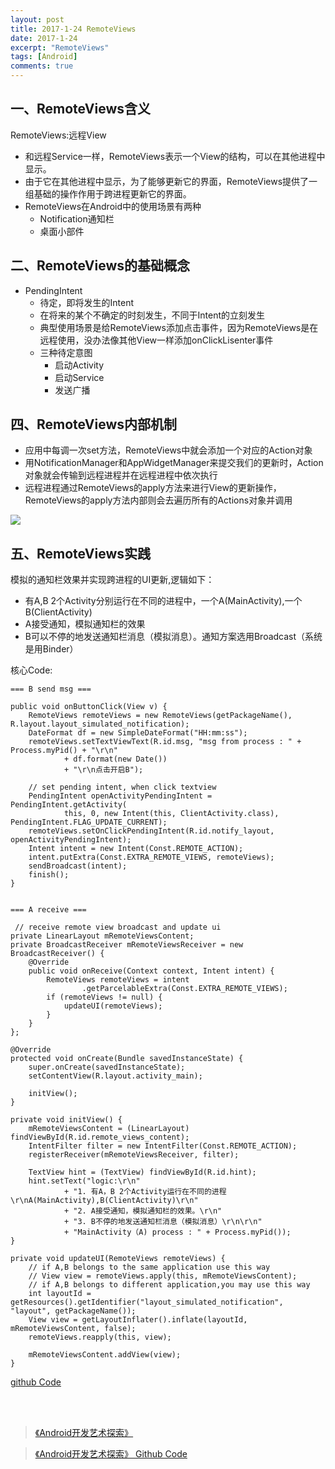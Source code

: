 ```yaml
---
layout: post
title: 2017-1-24 RemoteViews
date: 2017-1-24
excerpt: "RemoteViews"
tags: [Android]
comments: true
---
```


## 一、RemoteViews含义

RemoteViews:远程View

- 和远程Service一样，RemoteViews表示一个View的结构，可以在其他进程中显示。
- 由于它在其他进程中显示，为了能够更新它的界面，RemoteViews提供了一组基础的操作作用于跨进程更新它的界面。
- RemoteViews在Android中的使用场景有两种
    - Notification通知栏
    - 桌面小部件


## 二、RemoteViews的基础概念

- PendingIntent
    - 待定，即将发生的Intent
    - 在将来的某个不确定的时刻发生，不同于Intent的立刻发生
    - 典型使用场景是给RemoteViews添加点击事件，因为RemoteViews是在远程使用，没办法像其他View一样添加onClickLisenter事件
    - 三种待定意图
        - 启动Activity
        - 启动Service
        - 发送广播

## 四、RemoteViews内部机制

- 应用中每调一次set方法，RemoteViews中就会添加一个对应的Action对象
- 用NotificationManager和AppWidgetManager来提交我们的更新时，Action对象就会传输到远程进程并在远程进程中依次执行
- 远程进程通过RemoteViews的apply方法来进行View的更新操作，RemoteViews的apply方法内部则会去遍历所有的Actions对象并调用

![](http://i.imgur.com/oGJR6JL.jpg)


## 五、RemoteViews实践

模拟的通知栏效果并实现跨进程的UI更新,逻辑如下：

- 有A,B 2个Activity分别运行在不同的进程中，一个A(MainActivity),一个B(ClientActivity)
- A接受通知，模拟通知栏的效果
- B可以不停的地发送通知栏消息（模拟消息）。通知方案选用Broadcast（系统是用Binder）

核心Code:

    === B send msg ===

    public void onButtonClick(View v) {
        RemoteViews remoteViews = new RemoteViews(getPackageName(), R.layout.layout_simulated_notification);
        DateFormat df = new SimpleDateFormat("HH:mm:ss");
        remoteViews.setTextViewText(R.id.msg, "msg from process : " + Process.myPid() + "\r\n"
                + df.format(new Date())
                + "\r\n点击开启B");

        // set pending intent, when click textview
        PendingIntent openActivityPendingIntent = PendingIntent.getActivity(
                this, 0, new Intent(this, ClientActivity.class), PendingIntent.FLAG_UPDATE_CURRENT);
        remoteViews.setOnClickPendingIntent(R.id.notify_layout, openActivityPendingIntent);
        Intent intent = new Intent(Const.REMOTE_ACTION);
        intent.putExtra(Const.EXTRA_REMOTE_VIEWS, remoteViews);
        sendBroadcast(intent);
        finish();
    }
    
    
    === A receive ===
    
     // receive remote view broadcast and update ui
    private LinearLayout mRemoteViewsContent;
    private BroadcastReceiver mRemoteViewsReceiver = new BroadcastReceiver() {
        @Override
        public void onReceive(Context context, Intent intent) {
            RemoteViews remoteViews = intent
                    .getParcelableExtra(Const.EXTRA_REMOTE_VIEWS);
            if (remoteViews != null) {
                updateUI(remoteViews);
            }
        }
    };

    @Override
    protected void onCreate(Bundle savedInstanceState) {
        super.onCreate(savedInstanceState);
        setContentView(R.layout.activity_main);

        initView();
    }

    private void initView() {
        mRemoteViewsContent = (LinearLayout) findViewById(R.id.remote_views_content);
        IntentFilter filter = new IntentFilter(Const.REMOTE_ACTION);
        registerReceiver(mRemoteViewsReceiver, filter);

        TextView hint = (TextView) findViewById(R.id.hint);
        hint.setText("logic:\r\n"
                + "1. 有A，B 2个Activity运行在不同的进程\r\nA(MainActivity),B(ClientActivity)\r\n"
                + "2. A接受通知，模拟通知栏的效果。\r\n"
                + "3. B不停的地发送通知栏消息（模拟消息）\r\n\r\n"
                + "MainActivity（A) process : " + Process.myPid());
    }

    private void updateUI(RemoteViews remoteViews) {
        // if A,B belongs to the same application use this way
        // View view = remoteViews.apply(this, mRemoteViewsContent);
        // if A,B belongs to different application,you may use this way
        int layoutId = getResources().getIdentifier("layout_simulated_notification", "layout", getPackageName());
        View view = getLayoutInflater().inflate(layoutId, mRemoteViewsContent, false);
        remoteViews.reapply(this, view);

        mRemoteViewsContent.addView(view);
    }



[github Code](https://github.com/vivianking6855/android-advanced/tree/remoteviews)



<br/>
<br/>


> [《Android开发艺术探索》](http://download.csdn.net/download/jsntghf/9602444)

> [《Android开发艺术探索》 Github Code](https://github.com/singwhatiwanna/android-art-res)
